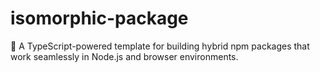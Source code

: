 # isomorphic-package
🚀 A TypeScript-powered template for building hybrid npm packages that work seamlessly in Node.js and browser environments.
